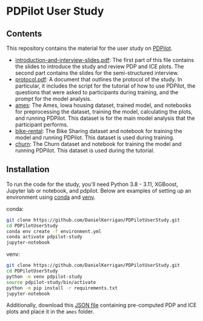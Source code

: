 # PDPilot User Study

## Contents

This repository contains the material for the user study on [PDPilot](https://github.com/DanielKerrigan/PDPilot).

- [introduction-and-interview-slides.pdf](introduction-and-interview-slides.pdf): The first part of this file contains the slides to introduce the study and review PDP and ICE plots. The second part contains the slides for the semi-structured interview.
- [protocol.pdf](protocol.pdf): A document that outlines the protocol of the study. In particular, it includes the script for the tutorial of how to use PDPilot, the questions that were asked to participants during training, and the prompt for the model analysis.
- [ames](ames): The Ames, Iowa housing dataset, trained model, and notebooks for preprocessing the dataset, training the model, calculating the plots, and running PDPilot. This dataset is for the main model analysis that the participant performs.
- [bike-rental](bike-rental): The Bike Sharing dataset and notebook for training the model and running PDPilot. This dataset is used during training.
- [churn](https://github.com/DanielKerrigan/PDPilotUserStudy/tree/main/churn): The Churn dataset and notebook for training the model and running PDPilot. This dataset is used during the tutorial.

## Installation

To run the code for the study, you'll need Python 3.8 - 3.11, XGBoost, Jupyter lab or notebook, and pdpilot. Below are examples of setting up an environment using [conda](https://docs.conda.io/en/latest/miniconda.html) and [venv](https://packaging.python.org/en/latest/guides/installing-using-pip-and-virtual-environments/#creating-a-virtual-environment).


conda:

```bash
git clone https://github.com/DanielKerrigan/PDPilotUserStudy.git
cd PDPilotUserStudy
conda env create -f environment.yml
conda activate pdpilot-study
jupyter-notebook
```

venv:

```bash
git clone https://github.com/DanielKerrigan/PDPilotUserStudy.git
cd PDPilotUserStudy
python -m venv pdpilot-study
source pdpilot-study/bin/activate
python -m pip install -r requirements.txt
jupyter-notebook
```

Additionally, download this [JSON file](https://drive.google.com/file/d/1tV77SUk9BKS9HpLOeok73eFLRmHVvuka/view?usp=sharing) containing pre-computed PDP and ICE plots and place it in the `ames` folder.
